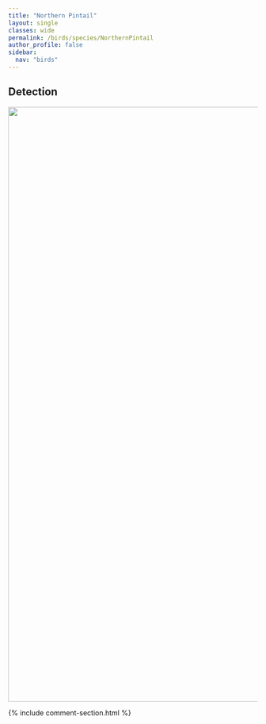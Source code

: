 ```yaml
---
title: "Northern Pintail"
layout: single
classes: wide
permalink: /birds/species/NorthernPintail
author_profile: false
sidebar:
  nav: "birds"
---
```


<h2>Detection</h2>

<a href="https://drive.google.com/uc?export=view&id=1vVm6GznPu6ctOfA-f0taoERA4rtfDz01">
<img src="https://drive.google.com/uc?export=view&id=1vVm6GznPu6ctOfA-f0taoERA4rtfDz01" height = "1200" width = "800">
</a>

{% include comment-section.html %}
